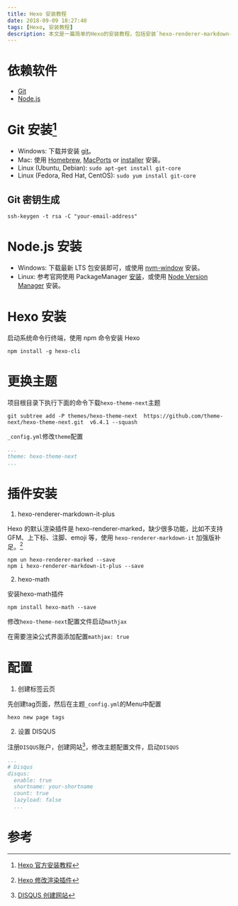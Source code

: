 ```yaml
---
title: Hexo 安装教程
date: 2018-09-09 18:27:40
tags: [Hexo, 安装教程]
description: 本文是一篇简单的Hexo的安装教程，包括安装`hexo-renderer-markdown-it-plus`渲染插件支持注脚与上下标，安装`hexo-math`插件支持`mathjax`显示数学公式，以及安装评论系统DISQUS
---
```


# 依赖软件

* [Git](https://git-scm.com/)
* [Node.js](https://nodejs.org)

# Git 安装[^1]

* Windows: 下载并安装 [git](https://git-scm.com/download/win)。
* Mac: 使用 [Homebrew](http://mxcl.github.com/homebrew/), [MacPorts](http://www.macports.org/) or [installer](http://sourceforge.net/projects/git-osx-installer/) 安装。
* Linux (Ubuntu, Debian): `sudo apt-get install git-core`
* Linux (Fedora, Red Hat, CentOS): `sudo yum install git-core`

## Git 密钥生成

```shell
ssh-keygen -t rsa -C "your-email-address"
```

# Node.js 安装

* Windows: 下载最新 LTS 包安装即可，或使用 [nvm-window](https://github.com/coreybutler/nvm-windows) 安装。
* Linux: 参考官网使用 PackageManager [安装](https://nodejs.org/en/download/package-manager/)，或使用 [Node Version Manager](https://github.com/creationix/nvm) 安装。

# Hexo 安装

启动系统命令行终端，使用 npm 命令安装 Hexo

```shell
npm install -g hexo-cli
```

# 更换主题

项目根目录下执行下面的命令下载`hexo-theme-next`主题

```shell
git subtree add -P themes/hexo-theme-next  https://github.com/theme-next/hexo-theme-next.git  v6.4.1 --squash
```

`_config.yml`修改`theme`配置

```yml
...
theme: hexo-theme-next
...
```

# 插件安装

1. hexo-renderer-markdown-it-plus

Hexo 的默认渲染插件是 hexo-renderer-marked，缺少很多功能，比如不支持 GFM、上下标、注脚、emoji 等，使用 `hexo-renderer-markdown-it` 加强版补足。[^2]

```shell
npm un hexo-renderer-marked --save
npm i hexo-renderer-markdown-it-plus --save
```

2. hexo-math

安装hexo-math插件

```shell
npm install hexo-math --save
```

修改`hexo-theme-next`配置文件启动`mathjax`

在需要渲染公式界面添加配置`mathjax: true`

# 配置

1. 创建标签云页

先创建tag页面，然后在主题`_config.yml`的Menu中配置

```shell
hexo new page tags
```

2. 设置 DISQUS

注册`DISQUS`账户，创建网站[^4]，修改主题配置文件，启动`DISQUS`

```yml
...
# Disqus
disqus:
  enable: true
  shortname: your-shortname
  count: true
  lazyload: false
  ...
```

# 参考

[^1]: [Hexo 官方安装教程][1]
[^2]: [Hexo 修改渲染插件][2]
[^3]: [hexo-theme-next wiki][3]
[^4]: [DISQUS 创建网站][4]

[1]: https://hexo.io/docs/index.html    "Hexo 官方安装教程"
[2]: https://hmgqzx.github.io/wiki/Hexo/Hexo%20%E6%8F%92%E4%BB%B6/MarkDown%20%E6%B8%B2%E6%9F%93%E6%8F%92%E4%BB%B6/ "Hexo修改渲染插件"
[3]: https://github.com/iissnan/hexo-theme-next/wiki
[4]: https://disqus.com/admin/create/